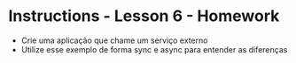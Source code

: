 # Instructions - Lesson 6 - Homework

- Crie uma aplicação que chame um serviço externo
- Utilize esse exemplo de forma sync e async para entender as diferenças